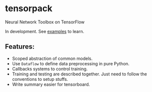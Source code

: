 # tensorpack
Neural Network Toolbox on TensorFlow

In development. See [examples](https://github.com/ppwwyyxx/tensorpack/tree/master/examples) to learn.

## Features:
+ Scoped abstraction of common models.
+ Use `Dataflow` to define data preprocessing in pure Python.
+ Callbacks systems to control training.
+ Training and testing are described together. Just need to follow the conventions to setup stuffs.
+ Write summary easier for tensorboard.
